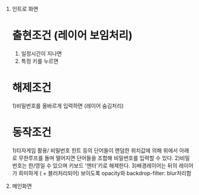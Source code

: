 1. 인트로 화면

    # 출현조건 (레이어 보임처리)
    1) 일정시간이 지나면 
    2) 특정 키를 누르면 

    # 해제조건
    1)비밀번호를 올바르게 입력하면 (레이어 숨김처리)

    # 동작조건
    1)타자게임 활용/ 비밀번호 힌트 등의 단어들이 랜덤한 위치값에 의해 위에서 아래로 무한루프를 돌며 떨어지면 단어들을 조합해 비밀번호를 입력할 수 있다.
    2)비밀번호는 한/영일 수 있으며 키보드 '엔터'키로 해제한다.
    3)배경레이어는 뒤의 레이어가 희미하게 ( + 블러처리되어) 보이도록 opacity와 backdrop-filter: blur처리함

2. 메인화면
    